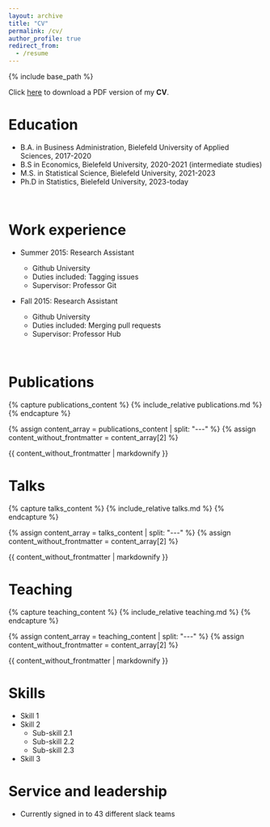 ```yaml
---
layout: archive
title: "CV"
permalink: /cv/
author_profile: true
redirect_from:
  - /resume
---
```


{% include base_path %}

Click [here]() to download a PDF version of my **CV**.
<br>

# Education
* B.A. in Business Administration, Bielefeld University of Applied Sciences, 2017-2020
* B.S in Economics, Bielefeld University, 2020-2021 (intermediate studies)
* M.S. in Statistical Science, Bielefeld University, 2021-2023
* Ph.D in Statistics, Bielefeld University, 2023-today
<br>

# Work experience
* Summer 2015: Research Assistant
  * Github University
  * Duties included: Tagging issues
  * Supervisor: Professor Git

* Fall 2015: Research Assistant
  * Github University
  * Duties included: Merging pull requests
  * Supervisor: Professor Hub
<br>

# Publications
{% capture publications_content %}
  {% include_relative publications.md %}
{% endcapture %}

{% assign content_array = publications_content | split: "---" %}
{% assign content_without_frontmatter = content_array[2] %}

{{ content_without_frontmatter | markdownify }}
<br>

# Talks
{% capture talks_content %}
  {% include_relative talks.md %}
{% endcapture %}

{% assign content_array = talks_content | split: "---" %}
{% assign content_without_frontmatter = content_array[2] %}

{{ content_without_frontmatter | markdownify }}
<br>

# Teaching
{% capture teaching_content %}
  {% include_relative teaching.md %}
{% endcapture %}

{% assign content_array = teaching_content | split: "---" %}
{% assign content_without_frontmatter = content_array[2] %}

{{ content_without_frontmatter | markdownify }}
<br>

# Skills
* Skill 1
* Skill 2
  * Sub-skill 2.1
  * Sub-skill 2.2
  * Sub-skill 2.3
* Skill 3
  
Service and leadership
======
* Currently signed in to 43 different slack teams
